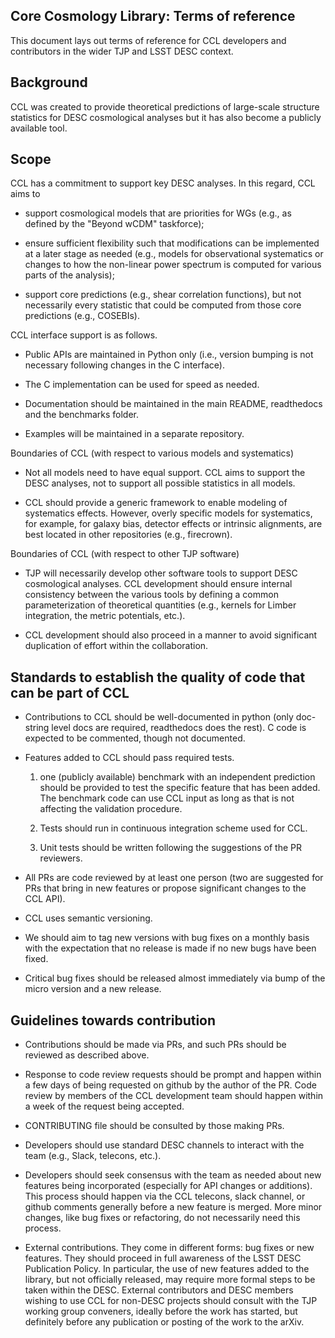Core Cosmology Library: Terms of reference
---------------------------------------

This document lays out terms of reference for CCL developers and contributors in the wider TJP and LSST DESC context.

Background
---------------------------------------

CCL was created to provide theoretical predictions of large-scale structure statistics for DESC cosmological analyses but it has also become a publicly available tool. 

Scope
---------------------------------------

CCL has a commitment to support key DESC analyses. In this regard, CCL aims to

- support cosmological models that are priorities for WGs (e.g., as defined by the "Beyond wCDM" taskforce);

- ensure sufficient flexibility such that modifications can be implemented at a later stage as needed (e.g., models for observational systematics or changes to how the non-linear power spectrum is computed for various parts of the analysis);

- support core predictions (e.g., shear correlation functions), but not necessarily every statistic that could be computed from those core predictions (e.g., COSEBIs).

CCL interface support is as follows.

- Public APIs are maintained in Python only (i.e., version bumping is not necessary following changes in the C interface).

- The C implementation can be used for speed as needed.

- Documentation should be maintained in the main README, readthedocs and the benchmarks folder.

- Examples will be maintained in a separate repository.

Boundaries of CCL (with respect to various models and systematics)

- Not all models need to have equal support. CCL aims to support the DESC analyses, not to support all possible statistics in all models.

- CCL should provide a generic framework to enable modeling of systematics effects. However, overly specific models for systematics, for example, for galaxy bias, detector effects or intrinsic alignments, are best located in other repositories (e.g., firecrown).

Boundaries of CCL (with respect to other TJP software)

- TJP will necessarily develop other software tools to support DESC cosmological analyses. CCL development should ensure internal consistency between the various tools by defining a common parameterization of theoretical quantities (e.g., kernels for Limber integration, the metric potentials, etc.).

- CCL development should also proceed in a manner to avoid significant duplication of effort within the collaboration.

Standards to establish the quality of code that can be part of CCL
---------------------------------------

- Contributions to CCL should be well-documented in python (only doc-string level docs are required, readthedocs does the rest). C code is expected to be commented, though not documented.

- Features added to CCL should pass required tests.

	1. one (publicly available) benchmark with an independent prediction should be provided to test the specific feature that has been added. The benchmark code can use CCL input as long as that is not affecting the validation procedure. 
	   
	2. Tests should run in continuous integration scheme used for CCL.

	3. Unit tests should be written following the suggestions of the PR reviewers.

- All PRs are code reviewed by at least one person (two are suggested for PRs that bring in new features or propose significant changes to the CCL API).

- CCL uses semantic versioning.

- We should aim to tag new versions with bug fixes on a monthly basis with the expectation that no release is made if no new bugs have been fixed.

- Critical bug fixes should be released almost immediately via bump of the micro version and a new release. 

Guidelines towards contribution
---------------------------------------

- Contributions should be made via PRs, and such PRs should be reviewed as described above.  

- Response to code review requests should be prompt and happen within a few days of being requested on github by the author of the PR. Code review by members of the CCL development team should happen within a week of the request being accepted. 

- CONTRIBUTING file should be consulted by those making PRs.

- Developers should use standard DESC channels to interact with the team (e.g., Slack, telecons, etc.).

- Developers should seek consensus with the team as needed about new features being incorporated (especially for API changes or additions). This process should happen via the CCL telecons, slack channel, or github comments generally before a new feature is merged. More minor changes, like bug fixes or refactoring, do not necessarily need this process.

- External contributions. They come in different forms: bug fixes or new features. They should proceed in full awareness of the LSST DESC Publication Policy. In particular, the use of new features added to the library, but not officially released, may require more formal steps to be taken within the DESC. External contributors and DESC members wishing to use CCL for non-DESC projects should consult with the TJP working group conveners, ideally before the work has started, but definitely before any publication or posting of the work to the arXiv.
